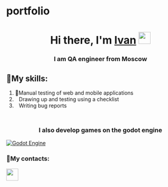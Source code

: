 # portfolio
<h1 align="center">Hi there, I'm <a href="" target="_blank">Ivan</a> 
<img src="https://github.com/blackcater/blackcater/raw/main/images/Hi.gif" height="32"/></h1>
<h3 align="center">I am QA engineer from Moscow</h3>

<h2>🔨My skills:</h2>

<ol class="rounded">
  <li><a>🔹Manual testing of web and mobile applications</a></li>
  <li><a><img align="center" src="https://cdn-edge.kwork.ru/images/chat/icon-typing.svg" height="10"/>Drawing up and testing using a checklist</a></li>
  <li><a><img align="center" src="https://cdn-edge.kwork.ru/images/chat/icon-typing.svg" height="10"/>Writing bug reports</a></li>
</ol>

<img align="center" src="https://cdn-edge.kwork.ru/images/chat/icon-typing.svg" height="10"/>

<h3 align="center">I also develop games on the godot engine</h3>

<a href="https://godotengine.org/">![Godot Engine](https://img.shields.io/badge/GODOT-%23FFFFFF.svg?style=for-the-badge&logo=godot-engine)</a>

<h3 align="left">💬My contacts:</h3>

<a href="https://t.me/jeanivanyu"><img src="https://img.shields.io/badge/Telegram-2CA5E0?style=for-the-badge&logo=telegram&logoColor=white" height="32"/></a>
